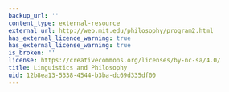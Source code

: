 ```yaml
---
backup_url: ''
content_type: external-resource
external_url: http://web.mit.edu/philosophy/program2.html
has_external_licence_warning: true
has_external_license_warning: true
is_broken: ''
license: https://creativecommons.org/licenses/by-nc-sa/4.0/
title: Linguistics and Philosophy
uid: 12b8ea13-5338-4544-b3ba-dc69d335df00
---
```

